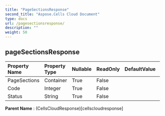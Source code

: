 ```yaml
---
title: "PageSectionsResponse"
second_title: "Aspose.Cells Cloud Document"
type: docs
url: /pagesectionsresponse/
description: ""
weight: 50
---
```


## **pageSectionsResponse**

 

| Property Name | Property Type | Nullable |  ReadOnly | DefaultValue | Description | 
| :- | :- | :- |:- |  :- | :- |
| PageSections | Container | True |  False |  |  |  
| Code | Integer | True |  False |  |  |  
| Status | String | True |  False |  |  |  

**Parent Name** : (CellsCloudResponse)[cellscloudresponse]

